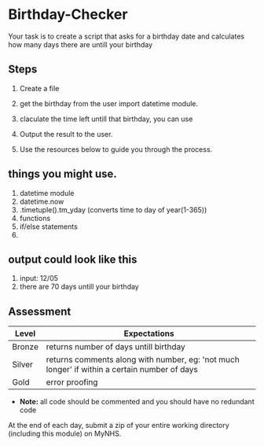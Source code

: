 # Birthday-Checker

Your task is to create a script that asks for a birthday date and calculates how many days there are untill your birthday

## Steps

1. Create a file

2. get the birthday from the user
import datetime module.

3. claculate the time left untill that birthday, you can use

4. Output the result to the user.

5. Use the resources below to guide you through the process.

## things you might use.

1. datetime module
2. datetime.now
3. .timetuple().tm_yday (converts time to day of year(1-365))
4. functions
5. if/else statements
6. 
## output could look like this
1. input: 12/05
2. there are 70 days untill your birthday
## Assessment

| Level  | Expectations |
|--------|--------------|
| Bronze | returns number of days untill birthday |
| Silver | returns comments along with number, eg: 'not much longer' if within a certain number of days |
| Gold   | error proofing |

- **Note:** all code should be commented and you should have no redundant code

At the end of each day, submit a zip of your entire working directory (including this module) on MyNHS.
